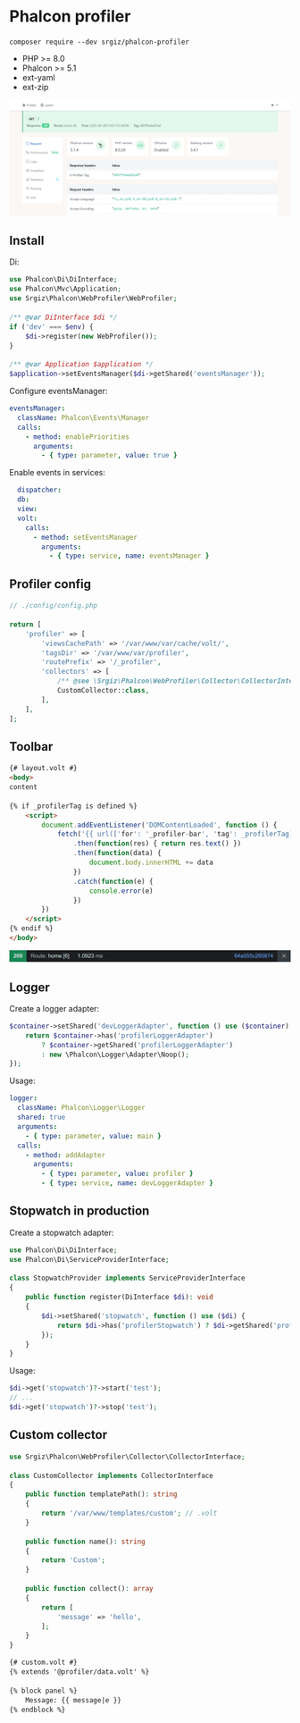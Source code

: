# Phalcon profiler

`composer require --dev srgiz/phalcon-profiler`

* PHP >= 8.0
* Phalcon >= 5.1
* ext-yaml
* ext-zip

![screenshot.png](screenshot.png)

## Install

Di:
```php
use Phalcon\Di\DiInterface;
use Phalcon\Mvc\Application;
use Srgiz\Phalcon\WebProfiler\WebProfiler;

/** @var DiInterface $di */
if ('dev' === $env) {
    $di->register(new WebProfiler());
}

/** @var Application $application */
$application->setEventsManager($di->getShared('eventsManager'));
```

Configure eventsManager:
```yaml
eventsManager:
  className: Phalcon\Events\Manager
  calls:
    - method: enablePriorities
      arguments:
        - { type: parameter, value: true }
```

Enable events in services:
```yaml
  dispatcher:
  db:
  view:
  volt:
    calls:
      - method: setEventsManager
        arguments:
          - { type: service, name: eventsManager }
```

## Profiler config

```php
// ./config/config.php

return [
    'profiler' => [
        'viewsCachePath' => '/var/www/var/cache/volt/',
        'tagsDir' => '/var/www/var/profiler',
        'routePrefix' => '/_profiler',
        'collectors' => [
            /** @see \Srgiz\Phalcon\WebProfiler\Collector\CollectorInterface */
            CustomCollector::class,
        ],
    ],
];
```

## Toolbar

```html
{# layout.volt #}
<body>
content

{% if _profilerTag is defined %}
    <script>
        document.addEventListener('DOMContentLoaded', function () {
            fetch('{{ url(['for': '_profiler-bar', 'tag': _profilerTag])|escape_js }}')
                .then(function(res) { return res.text() })
                .then(function(data) {
                    document.body.innerHTML += data
                })
                .catch(function(e) {
                    console.error(e)
                })
        })
    </script>
{% endif %}
</body>
```

![screenshot.bar.png](screenshot.bar.png)

## Logger

Create a logger adapter:
```php
$container->setShared('devLoggerAdapter', function () use ($container) {
    return $container->has('profilerLoggerAdapter')
        ? $container->getShared('profilerLoggerAdapter')
        : new \Phalcon\Logger\Adapter\Noop();
});
```

Usage:
```yaml
logger:
  className: Phalcon\Logger\Logger
  shared: true
  arguments:
    - { type: parameter, value: main }
  calls:
    - method: addAdapter
      arguments:
        - { type: parameter, value: profiler }
        - { type: service, name: devLoggerAdapter }
```

## Stopwatch in production

Create a stopwatch adapter:
```php
use Phalcon\Di\DiInterface;
use Phalcon\Di\ServiceProviderInterface;

class StopwatchProvider implements ServiceProviderInterface
{
    public function register(DiInterface $di): void
    {
        $di->setShared('stopwatch', function () use ($di) {
            return $di->has('profilerStopwatch') ? $di->getShared('profilerStopwatch') : null;
        });
    }
}
```

Usage:
```php
$di->get('stopwatch')?->start('test');
// ...
$di->get('stopwatch')?->stop('test');
```

## Custom collector

```php
use Srgiz\Phalcon\WebProfiler\Collector\CollectorInterface;

class CustomCollector implements CollectorInterface
{
    public function templatePath(): string
    {
        return '/var/www/templates/custom'; // .volt
    }

    public function name(): string
    {
        return 'Custom';
    }

    public function collect(): array
    {
        return [
            'message' => 'hello',
        ];
    }
}
```

```html
{# custom.volt #}
{% extends '@profiler/data.volt' %}

{% block panel %}
    Message: {{ message|e }}
{% endblock %}
```
